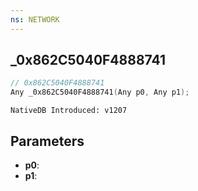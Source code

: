 ```yaml
---
ns: NETWORK
---
```

## _0x862C5040F4888741

```c
// 0x862C5040F4888741
Any _0x862C5040F4888741(Any p0, Any p1);
```

```
NativeDB Introduced: v1207
```

## Parameters
* **p0**:
* **p1**:
